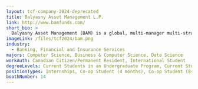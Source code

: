 ```yaml
---
layout: tcf-company-2024-deprecated
title: Balyasny Asset Management L.P.
link: http://www.bamfunds.com/
short_bio: >
  Balyasny Asset Management (BAM) is a global, multi-manager multi-strategy investment firm founded in 2001 by Dmitry Balyasny, Scott Schroeder and Taylor O'Malley. What began as a single, small office in Chicago trading mostly long/short equity has grown into an institutional global platform with investment strategies spanning across Equities Long/Short, Macro, Equities Arbitrage, Credit, Commodities, Systematic and Growth Equity. Today, we have 17 global offices with over 1,800 team members, 159 investment teams, and 21 partners managing more than $21 billion in AUM. We have built an award-winning collaborative culture dedicated to leveraging the collective knowledge and experience of our team members across industries, asset classes, regions, and markets to uncover profitable investment
imageLink: /files/tcf2024/bam.png
industry:
  - Banking, Financial and Insurance Services
majors: Computer Science, Business & Computer Science, Data Science
workAuth: Canadian Citizen/Permanent Resident, International Student
degreeLevels: Current Students in an Undergraduate Program, Current Students in a Masters Program
positionTypes: Internships, Co-op Student (4 months), Co-op Student (8+ months), Full-time
boothNumber: 14
---
```

